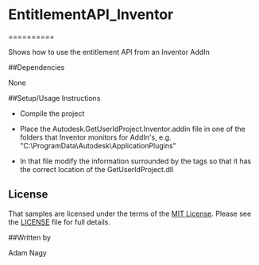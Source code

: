 # EntitlementAPI_Inventor
==========

Shows how to use the entitlement API from an Inventor AddIn

##Dependencies

None

##Setup/Usage Instructions

* Compile the project

* Place the Autodesk.GetUserIdProject.Inventor.addin file in one of the folders that Inventor monitors for AddIn's, e.g. "C:\ProgramData\Autodesk\ApplicationPlugins" 

* In that file modify the information surrounded by the <Assembly></Assembly> tags so that it has the correct location of the GetUserIdProject.dll

## License

That samples are licensed under the terms of the [MIT License](http://opensource.org/licenses/MIT). Please see the [LICENSE](LICENSE) file for full details.

##Written by 

Adam Nagy

